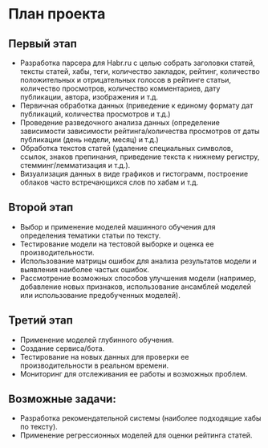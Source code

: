 # План проекта
## Первый этап
 - Разработка парсера для Habr.ru с целью собрать заголовки статей, тексты статей, хабы, теги, количество закладок, рейтинг,
   количество положительных и отрицательных голосов в рейтинге статьи, количество просмотров, количество комментариев, дату публикации, автора, изображения и т.д.
 - Первичная обработка данных (приведение к единому формату дат публикаций, количества просмотров и т.д.)
 - Проведение разведочного анализа данных (определение зависимости зависимости рейтинга/количества просмотров от даты публикации (день недели, месяц) и т.д.)
 - Обработка текстов статей (удаление специальных символов, ссылок, знаков препинания, приведение текста к нижнему регистру, стемминг/лемматизация и т.д.). 
 - Визуализация данных в виде графиков и гистограмм, построение облаков часто встречающихся слов по хабам и т.д.
## Второй этап
 - Выбор и применение моделей машинного обучения для определения тематики статьи по тексту.
 - Тестирование модели на тестовой выборке и оценка ее производительности.
 - Использование матрицы ошибок для анализа результатов модели и выявления наиболее частых ошибок.
 - Рассмотрение возможных способов улучшения модели (например, добавление новых признаков, использование ансамблей моделей или использование предобученных моделей).
## Третий этап
- Применение моделей глубинного обучения.
- Создание сервиса/бота.
- Тестирование на новых данных для проверки ее производительности в реальном времени.
- Мониторинг для отслеживания ее работы и возможных проблем.

## Возможные задачи:
 - Разработка рекомендательной системы (наиболее подходящие хабы по тексту).
 - Применение регрессионных моделей для оценки рейтинга статей.
